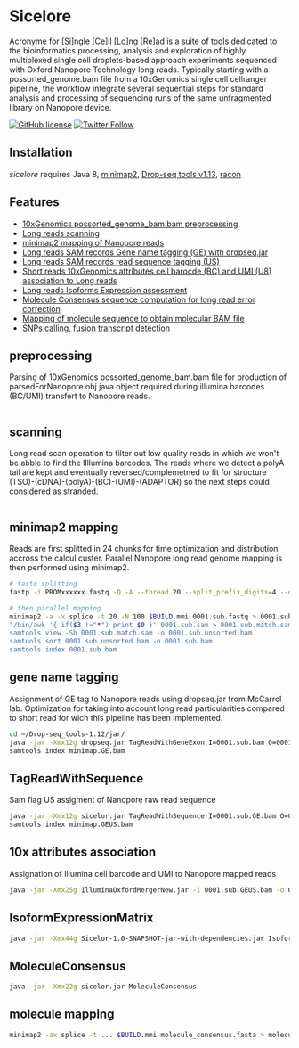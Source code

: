 # Sicelore

Acronyme for [Si]ngle [Ce]ll [Lo]ng [Re]ad is a suite of tools dedicated 
to the bioinformatics processing, analysis and exploration of highly 
multiplexed single cell droplets-based approach experiments sequenced 
with Oxford Nanopore Technology long reads. Typically starting with a 
possorted_genome.bam file from a 10xGenomics single cell cellranger pipeline, 
the workflow integrate several sequential steps for standard analysis and 
processing of sequencing runs of the same unfragmented library on Nanopore device.

[![GitHub license]()]((https://github.com/hyeshik/poreplex/blob/master/LICENSE.txt))
[![Twitter Follow](https://img.shields.io/twitter/follow/kevinlebrigand.svg?style=social&logo=twitter)](https://twitter.com/kevinlebrigand)

## Installation

*sicelore* requires Java 8, <a href="https://github.com/lh3/minimap2">minimap2</a>, <a href="http://mccarrolllab.com/download/1276/">Drop-seq tools v1.13</a>, <a href="https://github.com/isovic/racon">racon</a>

## Features

* [10xGenomics possorted_genome_bam.bam preprocessing](#preprocessing)
* [Long reads scanning](#scanning)
* [minimap2 mapping of Nanopore reads](#minimap2-mapping)
* [Long reads SAM records Gene name tagging (GE) with dropseq.jar](#gene-name-tagging)
* [Long reads SAM records read sequence tagging (US)](#TagReadWithSequence)
* [Short reads 10xGenomics attributes cell barocde (BC) and UMI (U8) association to Long reads](#10x-attributes-association)
* [Long reads Isoforms Expression assessment](#IsoformExpressionMatrix)
* [Molecule Consensus sequence computation for long read error correction](#MoleculeConsensus)
* [Mapping of molecule sequence to obtain molecular BAM file](#molecule-mapping)
* [SNPs calling, fusion transcript detection]()


## preprocessing
Parsing of 10xGenomics possorted_genome_bam.bam file for production of parsedForNanopore.obj java object required during illumina barcodes (BC/UMI) transfert to Nanopore reads.

```bash

```
## scanning
Long read scan operation to filter out low quality reads in which we won't be abble to find the Illlumina barcodes. The reads where we detect a polyA tail are kept and eventually reversed/complemetned to fit for structure (TSO)-(cDNA)-(polyA)-(BC)-(UMI)-(ADAPTOR)
so the next steps could considered as stranded.

```bash

```

## minimap2 mapping
Reads are first splitted in 24 chunks for time optimization and distribution accross the calcul custer.
Parallel Nanopore long read genome mapping  is then performed using minimap2.


```bash
# fastq splitting
fastp -i PROMxxxxxx.fastq -Q -A --thread 20 --split_prefix_digits=4 --out1=sub.fastq --split=24

# then parallel mapping
minimap2 -a -x splice -t 20 -N 100 $BUILD.mmi 0001.sub.fastq > 0001.sub.sam
"/bin/awk '{ if($3 !="*") print $0 }' 0001.sub.sam > 0001.sub.match.sam
samtools view -Sb 0001.sub.match.sam -o 0001.sub.unsorted.bam
samtools sort 0001.sub.unsorted.bam -o 0001.sub.bam
samtools index 0001.sub.bam
```

## gene name tagging
Assignment of GE tag to Nanopore reads using dropseq.jar from McCarrol lab.
Optimization for taking into account long read particularities compared to short read for wich this pipeline has been implemented.

```bash
cd ~/Drop-seq_tools-1.12/jar/
java -jar -Xmx12g dropseq.jar TagReadWithGeneExon I=0001.sub.bam O=0001.sub.GE.bam ANNOTATIONS_FILE=~/cellranger_references/refdata-cellranger-mm10-1.2.0/genes/genes.gtf TAG=GE ALLOW_MULTI_GENE_READS=true USE_STRAND_INFO=true VALIDATION_STRINGENCY=SILENT
samtools index minimap.GE.bam
```

## TagReadWithSequence
Sam flag US assigment of Nanopore raw read sequence

```bash
java -jar -Xmx12g sicelor.jar TagReadWithSequence I=0001.sub.GE.bam O=0001.sub.GEUS.bam FASTQ=nanopore.fastq
samtools index minimap.GEUS.bam
```

## 10x attributes association
Assignation of Illumina cell barcode and UMI to Nanopore mapped reads

```bash
java -jar -Xmx25g IlluminaOxfordMergerNew.jar -i 0001.sub.GEUS.bam -o 0001.sub.GEUS10xAttributes.bam -k parsedForNanopore.obj -p CTTCCGATCT -a 140 -s GTACATGG  --maxUMIfalseMatchPercent 6 --maxBCfalseMatchPercent 5 -l minimap.GEUS10xAttributes.log
```

## IsoformExpressionMatrix

```bash
java -jar -Xmx44g Sicelor-1.0-SNAPSHOT-jar-with-dependencies.jar IsoformExpressionMatrix I=0001.sub.GEUS10xAttributes.umifound.bam REFFLAT=refFlat_gencode.vM18.txt CSV=10xgenomics.barcodes.csv MATRIX=MatrixIsoforms.txt DELTA=10 METRICS=MetricsIsoforms.txt
```

## MoleculeConsensus

```bash
java -jar -Xmx22g sicelor.jar MoleculeConsensus
```

## molecule mapping

```bash
minimap2 -ax splice -t ... $BUILD.mmi molecule_consensus.fasta > molecule.sam
```

